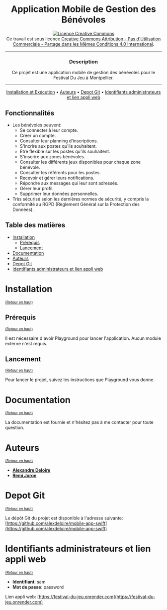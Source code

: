 <div align="center">

# Application Mobile de Gestion des Bénévoles

<a rel="license" href="http://creativecommons.org/licenses/by-nc-sa/4.0/"><img alt="Licence Creative Commons" style="border-width:0" src="https://i.creativecommons.org/l/by-nc-sa/4.0/88x31.png" /></a><br />Ce travail est sous licence <a rel="license" href="http://creativecommons.org/licenses/by-nc-sa/4.0/">Creative Commons Attribution - Pas d'Utilisation Commerciale - Partage dans les Mêmes Conditions 4.0 International</a>.

---

### **Description**

Ce projet est une application mobile de gestion des bénévoles pour le Festival Du Jeu à Montpellier.

---

[Installation et Exécution](#installation) •
[Auteurs](#auteurs) •
[Depot Git](#depot-git) •
[Identifiants administrateurs et lien appli web](#identifiants-administrateurs-et-lien-appli-web)

</div>


## Fonctionnalités

- Les bénévoles peuvent:
  - Se connecter à leur compte.
  - Créer un compte.
  - Consulter leur planning d'inscriptions.
  - S'incrire aux postes qu'ils souhaitent.
  - Etre flexible sur les postes qu'ils souhaitent.
  - S'inscrire aux zones bénévoles.
  - Consulter les différents jeux disponibles pour chaque zone bénévole.
  - Consulter les référents pour les postes.
  - Recevoir et gérer leurs notifications.
  - Répondre aux messages qui leur sont adressés.
  - Gérer leur profil.
  - Supprimer leur données personnelles.
- Très sécurisé selon les dernières normes de sécurité, y compris la conformité au RGPD (Règlement Général sur la Protection des Données).


## Table des matières

- [Installation](#installation)
  - [Prérequis](#prérequis)
  - [Lancement](#lancement)
- [Documentation](#documentation)
- [Auteurs](#auteurs)
- [Depot Git](#depot-git)
- [Identifiants administrateurs et lien appli web](#identifiants-administrateurs-et-lien-appli-web)

# Installation
<sup>[(Retour en haut)](#table-des-matières)</sup>

## Prérequis
<sup>[(Retour en haut)](#table-des-matières)</sup>

Il est nécessaire d'avoir Playground pour lancer l'application. Aucun module externe n'est requis.

## Lancement
<sup>[(Retour en haut)](#table-des-matières)</sup>

Pour lancer le projet, suivez les instructions que Playground vous donne.

# Documentation
<sup>[(Retour en haut)](#table-des-matières)</sup>

La documentation est fournie et n'hésitez pas à me contacter pour toute question.

# Auteurs
<sup>[(Retour en haut)](#table-des-matières)</sup>

- [**Alexandre Deloire**](https://github.com/alexdeloire)
- [**Remi Jorge**](https://github.com/RemiJorge)

# Depot Git
<sup>[(Retour en haut)](#table-des-matières)</sup>

Le dépôt Git du projet est disponible à l'adresse suivante: [https://github.com/alexdeloire/mobile-app-swift](https://github.com/alexdeloire/mobile-app-swift)


# Identifiants administrateurs et lien appli web
<sup>[(Retour en haut)](#table-des-matières)</sup>

- **Identifiant**: sam
- **Mot de passe**: password

Lien appli web:
[https://festival-du-jeu.onrender.com](https://festival-du-jeu.onrender.com)